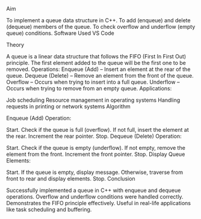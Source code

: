 Aim

To implement a queue data structure in C++.
To add (enqueue) and delete (dequeue) members of the queue.
To check overflow and underflow (empty queue) conditions.
Software Used VS Code

Theory

A queue is a linear data structure that follows the FIFO (First In First Out) principle.
The first element added to the queue will be the first one to be removed.
Operations:
Enqueue (Add) – Insert an element at the rear of the queue.
Dequeue (Delete) – Remove an element from the front of the queue.
Overflow – Occurs when trying to insert into a full queue.
Underflow – Occurs when trying to remove from an empty queue.
Applications:

Job scheduling
Resource management in operating systems
Handling requests in printing or network systems
Algorithm

Enqueue (Add) Operation:

Start.
Check if the queue is full (overflow).
If not full, insert the element at the rear.
Increment the rear pointer.
Stop.
Dequeue (Delete) Operation:

Start.
Check if the queue is empty (underflow).
If not empty, remove the element from the front.
Increment the front pointer.
Stop.
Display Queue Elements:

Start.
If the queue is empty, display message.
Otherwise, traverse from front to rear and display elements.
Stop.
Conclusion

Successfully implemented a queue in C++ with enqueue and dequeue operations.
Overflow and underflow conditions were handled correctly.
Demonstrates the FIFO principle effectively.
Useful in real-life applications like task scheduling and buffering.
